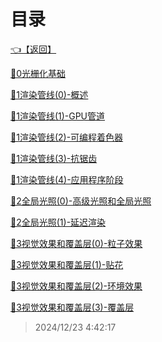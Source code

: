 # 目录  


[👈【返回】](/--Catalog--/游戏引擎架构/C.渲染、动画、物理系统/--Catalog--C.渲染、动画、物理系统)  


[📜0光栅化基础](/游戏引擎架构/C.渲染、动画、物理系统/渲染引擎/0光栅化基础)  

[📜1渲染管线(0)-概述](/游戏引擎架构/C.渲染、动画、物理系统/渲染引擎/1渲染管线(0)-概述)  

[📜1渲染管线(1)-GPU管道](/游戏引擎架构/C.渲染、动画、物理系统/渲染引擎/1渲染管线(1)-GPU管道)  

[📜1渲染管线(2)-可编程着色器](/游戏引擎架构/C.渲染、动画、物理系统/渲染引擎/1渲染管线(2)-可编程着色器)  

[📜1渲染管线(3)-抗锯齿](/游戏引擎架构/C.渲染、动画、物理系统/渲染引擎/1渲染管线(3)-抗锯齿)  

[📜1渲染管线(4)-应用程序阶段](/游戏引擎架构/C.渲染、动画、物理系统/渲染引擎/1渲染管线(4)-应用程序阶段)  

[📜2全局光照(0)-高级光照和全局光照](/游戏引擎架构/C.渲染、动画、物理系统/渲染引擎/2全局光照(0)-高级光照和全局光照)  

[📜2全局光照(1)-延迟渲染](/游戏引擎架构/C.渲染、动画、物理系统/渲染引擎/2全局光照(1)-延迟渲染)  

[📜3视觉效果和覆盖层(0)-粒子效果](/游戏引擎架构/C.渲染、动画、物理系统/渲染引擎/3视觉效果和覆盖层(0)-粒子效果)  

[📜3视觉效果和覆盖层(1)-贴花](/游戏引擎架构/C.渲染、动画、物理系统/渲染引擎/3视觉效果和覆盖层(1)-贴花)  

[📜3视觉效果和覆盖层(2)-环境效果](/游戏引擎架构/C.渲染、动画、物理系统/渲染引擎/3视觉效果和覆盖层(2)-环境效果)  

[📜3视觉效果和覆盖层(3)-覆盖层](/游戏引擎架构/C.渲染、动画、物理系统/渲染引擎/3视觉效果和覆盖层(3)-覆盖层)  







> 2024/12/23 4:42:17
